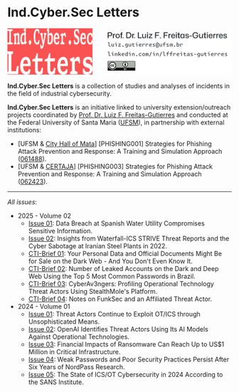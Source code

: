 # Ind.Cyber.Sec Letters

![](IndCyberSecLetters-MainHeader.png "Ind.Cyber.Sec Letters")

**Ind.Cyber.Sec Letters** is a collection of studies and analyses of incidents in the field of industrial cybersecurity.

**Ind.Cyber.Sec Letters** is an initiative linked to university extension/outreach projects coordinated by [Prof. Dr. Luiz F. Freitas-Gutierres](https://www.linkedin.com/in/lffreitas-gutierres/) and conducted at the Federal University of Santa Maria ([UFSM](https://www.ufsm.br/)), in partnership with external institutions:

- [UFSM & [City Hall of Mata](https://www.mata.rs.gov.br/)] [PHISHING001] Strategies for Phishing Attack Prevention and Response: A Training and Simulation Approach ([061488](https://portal.ufsm.br/projetos/publico/projetos/view.html?idProjeto=74219)).
- [UFSM & [CERTAJA](https://www.certajaenergia.com.br/)] [PHISHING003] Strategies for Phishing Attack Prevention and Response: A Training and Simulation Approach ([062423](https://portal.ufsm.br/projetos/publico/projetos/view.html?idProjeto=424425)).

---

*All issues*:

- 2025 - Volume 02
    - [Issue 01](https://github.com/substationworm/IndCyberSecLetters/blob/main/2025/Issue01/Issue01.md): Data Breach at Spanish Water Utility Compromises Sensitive Information.
    - [Issue 02](https://github.com/substationworm/IndCyberSecLetters/blob/main/2025/Issue02/Issue02.md): Insights from Waterfall-ICS STRIVE Threat Reports and the Cyber Sabotage at Iranian Steel Plants in 2022.
    - [CTI-Brief 01](https://github.com/substationworm/IndCyberSecLetters/blob/main/2025/CTI-Brief01.pdf): Your Personal Data and Official Documents Might Be for Sale on the Dark Web - And You Don't Even Know It.
    - [CTI-Brief 02](https://github.com/substationworm/IndCyberSecLetters/blob/main/2025/CTI-Brief02.pdf): Number of Leaked Accounts on the Dark and Deep Web Using the Top 5 Most Common Passwords in Brazil.
    - [CTI-Brief 03](https://github.com/substationworm/IndCyberSecLetters/blob/main/2025/CTI-Brief03.pdf): CyberAv3ngers: Profiling Operational Technology Threat Actors Using StealthMole's Platform.
    - [CTI-Brief 04](https://github.com/substationworm/IndCyberSecLetters/blob/main/2025/CTI-Brief04/CTI-Brief04.md): Notes on FunkSec and an Affiliated Threat Actor.
- 2024 - Volume 01
    - [Issue 01](https://github.com/substationworm/IndCyberSecLetters/blob/main/2024/Issue01/Issue01.md): Threat Actors Continue to Exploit OT/ICS through Unsophisticated Means.
    - [Issue 02](https://github.com/substationworm/IndCyberSecLetters/blob/main/2024/Issue02/Issue02.md): OpenAI Identifies Threat Actors Using Its AI Models Against Operational Technologies.
    - [Issue 03](https://github.com/substationworm/IndCyberSecLetters/blob/main/2024/Issue03/Issue03.md): Financial Impacts of Ransomware Can Reach Up to US$1 Million in Critical Infrastructure.
    - [Issue 04](https://github.com/substationworm/IndCyberSecLetters/blob/main/2024/Issue04/Issue04.md): Weak Passwords and Poor Security Practices Persist After Six Years of NordPass Research.
    - [Issue 05](https://github.com/substationworm/IndCyberSecLetters/blob/main/2024/Issue05/Issue05.md#compromised-it-systems): The State of ICS/OT Cybersecurity in 2024 According to the SANS Institute.